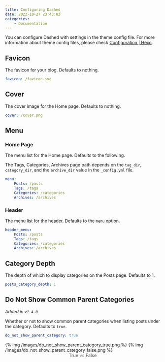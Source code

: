 ```yaml
---
title: Configuring Dashed
date: 2023-10-27 23:43:03
categories:
    - Documentation
---
```


You can configure Dashed with settings in the theme config file. For more information about theme config files, please check [Configuration | Hexo](https://hexo.io/docs/configuration#Alternate-Theme-Config "Configuration Documentation for Hexo - Alternate Theme Config").

## Favicon

The favicon for your blog. Defaults to nothing.

```YAML _config.dashed.yml
favicon: /favicon.svg
```

## Cover

The cover image for the Home page. Defaults to nothing.

```YAML _config.dashed.yml
cover: /cover.png
```

## Menu

### Home Page

The menu list for the Home page. Defaults to the following.

The Tags, Categories, Archives page path depends on the `tag_dir`, `category_dir`, and the `archive_dir` value in the `_config.yml` file.

```YAML _config.dashed.yml
menu:
    Posts: /posts
    Tags: /tags
    Categories: /categories
    Archives: /archives
```

### Header

The menu list for the header. Defaults to the `menu` option.

```YAML _config.dashed.yml
header_menu:
    Posts: /posts
    Tags: /tags
    Categories: /categories
    Archives: /archives
```

## Category Depth

The depth of which to display categories on the Posts page. Defaults to 1.

```YAML _config.dashed.yml
posts_category_depth: 1
```

## Do Not Show Common Parent Categories

_Added in `v1.4.0`._

Whether or not to show common parent categories when listing posts under the category. Defaults to `true`.

```YAML _config.dashed.yml
do_not_show_parent_category: true
```

<figure class="config-figure">
    <div>
        {% img /images/do_not_show_parent_category_true.png %}
        {% img /images/do_not_show_parent_category_false.png %}
    </div>
    <figcaption>True <span style="color: grey;">vs</span> False</figcaption>
</figure>
<style>
    .config-figure {
        margin: 0;
    }
    .config-figure div {
        display: flex;
    }
    .config-figure div img {
        min-width: 0;
    }
    .config-figure figcaption {
        font-size: 0.9rem;
        text-align: center;
        color: #4d4d4d;
    }
</style>
